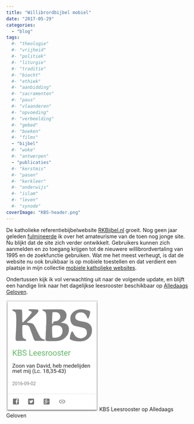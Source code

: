 ```yaml
---
title: "Willibrordbijbel mobiel"
date: "2017-05-29"
categories: 
  - "blog"
tags:
  #- "theologie"
  #- "vrijheid"
  #- "politiek"
  #- "liturgie"
  #- "traditie"
  #- "biecht"
  #- "ethiek"
  #- "aanbidding"
  #- "sacramenten"
  #- "paus"
  #- "vlaanderen"
  #- "opvoeding"
  #- "verbeelding"
  #- "gebed"
  #- "boeken"
  #- "films"
  - "bijbel"
  #- "woke"
  #- "antwerpen"
  - "publicaties"
  #- "kerstmis"
  #- "pasen"
  #- "kerkleer"
  #- "onderwijs"
  #- "islam"
  #- "leven"
  #- "synode"
coverImage: "KBS-header.png"
---
```


De katholieke referentiebijbelwebsite [RKBijbel.nl](https://rkbijbel.nl/kbs/home) groeit. Nog geen jaar geleden [fulmineerde](/blog/een-nieuwe-bijbelwebsite-en-ik-wist-van-niks/) ik over het amateurisme van de toen nog jonge site. Nu blijkt dat de site zich verder ontwikkelt. Gebruikers kunnen zich aanmelden en zo toegang krijgen tot de nieuwere willibrordvertaling van 1995 en de zoekfunctie gebruiken. Wat me het meest verheugt, is dat de website nu ook bruikbaar is op mobiele toestellen en dat verdient een plaatsje in mijn collectie [mobiele katholieke websites](/page/mobiele-websites/).

Ondertussen kijk ik vol verwachting uit naar de volgende update, en blijft een handige link naar het dagelijkse leesrooster beschikbaar op [Alledaags Geloven](http://alledaags.gelovenleren.net/).

[![KBS Leesrooster op Alledaags Geloven](images/KBS-Alledaags-Geloven-247x300.png)](http://alledaags.gelovenleren.net/link/3ITHkqaUg5yDrFSo086Fa1JVydbXoaVtkJHVnJScy8TInWChzYSPUVSczsPKllRtgYTLpaajm5GSkp6fxsbEkpmmj8nInaGpxtDPlqSYz5DRlqZi18PVYJ2V1JDTn5lVjYKFpZunzceVU2xTg5STYmlgkZeQY2tVjYKFn5OgxoSdUVR-o7WDfZeY1NTSoKWnxtSFXVJV1cvXnZdVm4KFeaGYgcTIn6ZT1oLKlpai0NLXcFJbqcPRlWBTkpuPYl9rioTgXVJVzMfcU2xTg87IlqWl0NHWpZelk4Tg) KBS Leesrooster op Alledaags Geloven
